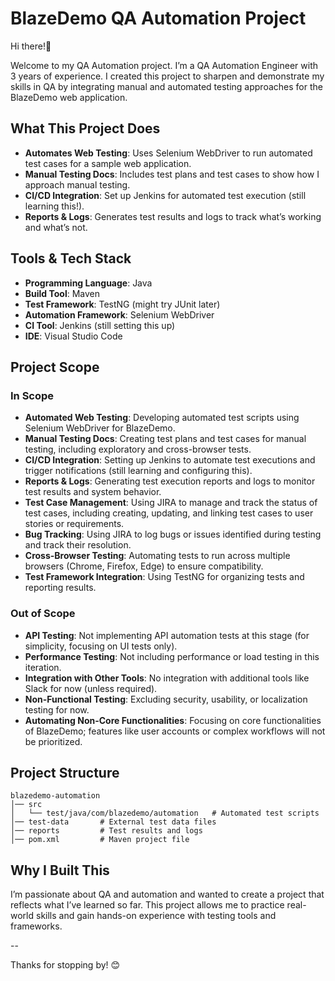 
# BlazeDemo QA Automation Project  

Hi there!👋 

Welcome to my QA Automation project. I’m a QA Automation Engineer with 3 years of experience. I created this project to sharpen and demonstrate my skills in QA by integrating manual and automated testing approaches for the BlazeDemo web application.

## What This Project Does  

- **Automates Web Testing**: Uses Selenium WebDriver to run automated test cases for a sample web application.  
- **Manual Testing Docs**: Includes test plans and test cases to show how I approach manual testing.  
- **CI/CD Integration**: Set up Jenkins for automated test execution (still learning this!).  
- **Reports & Logs**: Generates test results and logs to track what’s working and what’s not.  

## Tools & Tech Stack  

- **Programming Language**: Java  
- **Build Tool**: Maven  
- **Test Framework**: TestNG (might try JUnit later)  
- **Automation Framework**: Selenium WebDriver  
- **CI Tool**: Jenkins (still setting this up)  
- **IDE**: Visual Studio Code

## Project Scope

### **In Scope**
- **Automated Web Testing**: Developing automated test scripts using Selenium WebDriver for BlazeDemo.
- **Manual Testing Docs**: Creating test plans and test cases for manual testing, including exploratory and cross-browser tests.
- **CI/CD Integration**: Setting up Jenkins to automate test executions and trigger notifications (still learning and configuring this).
- **Reports & Logs**: Generating test execution reports and logs to monitor test results and system behavior.
- **Test Case Management**: Using JIRA to manage and track the status of test cases, including creating, updating, and linking test cases to user stories or requirements.
- **Bug Tracking**: Using JIRA to log bugs or issues identified during testing and track their resolution.
- **Cross-Browser Testing**: Automating tests to run across multiple browsers (Chrome, Firefox, Edge) to ensure compatibility.
- **Test Framework Integration**: Using TestNG for organizing tests and reporting results.

### **Out of Scope**
- **API Testing**: Not implementing API automation tests at this stage (for simplicity, focusing on UI tests only).
- **Performance Testing**: Not including performance or load testing in this iteration.
- **Integration with Other Tools**: No integration with additional tools like Slack for now (unless required).
- **Non-Functional Testing**: Excluding security, usability, or localization testing for now.
- **Automating Non-Core Functionalities**: Focusing on core functionalities of BlazeDemo; features like user accounts or complex workflows will not be prioritized.

## Project Structure  

```
blazedemo-automation
│── src
│   └── test/java/com/blazedemo/automation   # Automated test scripts  
│── test-data       # External test data files  
│── reports         # Test results and logs  
│── pom.xml         # Maven project file  
```

## Why I Built This  
I’m passionate about QA and automation and wanted to create a project that reflects what I’ve learned so far. This project allows me to practice real-world skills and gain hands-on experience with testing tools and frameworks.  

--

Thanks for stopping by! 😊  
